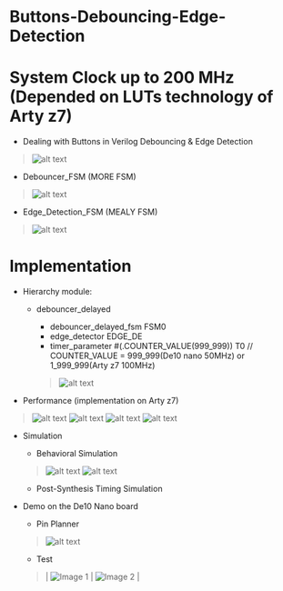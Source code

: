 # Buttons-Debouncing-Edge-Detection
# System Clock up to 200 MHz (Depended on LUTs technology of Arty z7)
* Dealing with Buttons in Verilog Debouncing &amp; Edge Detection

> ![alt text](Image/Dealing%20with%20Buttons.png)


* Debouncer_FSM (MORE FSM)

> ![alt text](Image/debouncer_fsm.png)


* Edge_Detection_FSM (MEALY FSM)

> ![alt text](Image/Edge_Detection_FSM.png)

# Implementation

* Hierarchy module:
    * debouncer_delayed
        * debouncer_delayed_fsm FSM0
        * edge_detector EDGE_DE
        * timer_parameter #(.COUNTER_VALUE(999_999)) T0 // COUNTER_VALUE = 999_999(De10 nano 50MHz) or 1_999_999(Arty z7 100MHz)

        > ![alt text](Image/RTL_ANALYSIS.png)

* Performance (implementation on Arty z7)
> ![alt text](Image/performance1.png)
> ![alt text](Image/performance2.png)
> ![alt text](Image/performance3.png)
> ![alt text](Image/performance4.png)


* Simulation
    * Behavioral Simulation
    > ![alt text](Image/sim1.png)
    > ![alt text](Image/sim2.png)

    * Post-Synthesis Timing Simulation

* Demo on the De10 Nano board
    * Pin Planner
    > ![alt text](Image/pin.png)

    * Test
    > | ![Image 1](Image/pin1.jpg) | ![Image 2](Image/pin1.jpg) |
